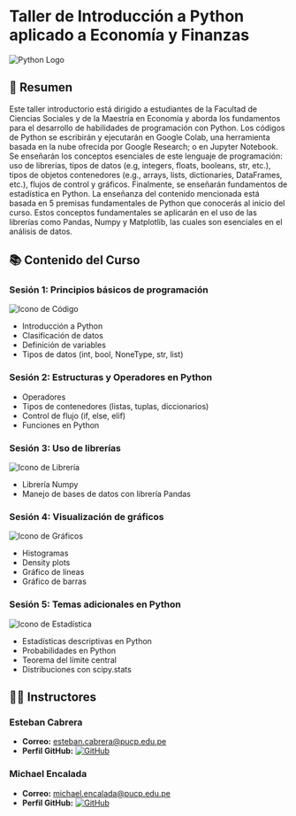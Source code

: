 # Taller de Introducción a Python aplicado a Economía y Finanzas
![Python Logo](https://upload.wikimedia.org/wikipedia/commons/c/c3/Python-logo-notext.svg)

## 📄 Resumen

Este taller introductorio está dirigido a estudiantes de la Facultad de Ciencias Sociales y de la Maestría en Economía y aborda los fundamentos para el desarrollo de habilidades de programación con Python.
Los códigos de Python se escribirán y ejecutarán en Google Colab, una herramienta basada en la nube ofrecida por Google Research; o en Jupyter Notebook. Se enseñarán los conceptos esenciales de este lenguaje de programación: uso de librerías, tipos de datos (e.g, integers, floats, booleans, str, etc.), tipos de objetos contenedores (e.g., arrays, lists, dictionaries, DataFrames, etc.), flujos de control y gráficos. Finalmente, se enseñarán fundamentos de estadística en Python. La enseñanza del contenido mencionada está basada en 5 premisas fundamentales de Python que conocerás al inicio del curso. Estos conceptos fundamentales se aplicarán en el uso de las librerías como Pandas, Numpy y Matplotlib, las cuales son esenciales en el análisis de datos.

## 📚 Contenido del Curso

### Sesión 1: Principios básicos de programación

![Icono de Código](https://img.icons8.com/ios/50/000000/code-file--v1.png)
- Introducción a Python
- Clasificación de datos
- Definición de variables
- Tipos de datos (int, bool, NoneType, str, list)

### Sesión 2: Estructuras y Operadores en Python
- Operadores
- Tipos de contenedores (listas, tuplas, diccionarios)
- Control de flujo (if, else, elif)
- Funciones en Python

### Sesión 3: Uso de librerías

![Icono de Librería](https://img.icons8.com/ios-filled/50/000000/library.png)
- Librería Numpy
- Manejo de bases de datos con librería Pandas

### Sesión 4: Visualización de gráficos

![Icono de Gráficos](https://img.icons8.com/ios-filled/50/000000/bar-chart.png)
- Histogramas
- Density plots
- Gráfico de líneas
- Gráfico de barras

### Sesión 5: Temas adicionales en Python

![Icono de Estadística](https://img.icons8.com/ios-filled/50/000000/statistics.png)
- Estadísticas descriptivas en Python
- Probabilidades en Python
- Teorema del límite central
- Distribuciones con scipy.stats
## 👨‍🏫 Instructores

### Esteban Cabrera
- **Correo:** [esteban.cabrera@pucp.edu.pe](mailto:esteban.cabrera@pucp.edu.pe)
- **Perfil GitHub:** [![GitHub](https://img.shields.io/badge/-GitHub-black?style=flat-square&logo=github)](https://github.com/estcab00)

### Michael Encalada
- **Correo:** [michael.encalada@pucp.edu.pe](mailto:michael.encalada@pucp.edu.pe)
- **Perfil GitHub:** [![GitHub](https://img.shields.io/badge/-GitHub-black?style=flat-square&logo=github)](https://github.com/MichaelEncalada)


